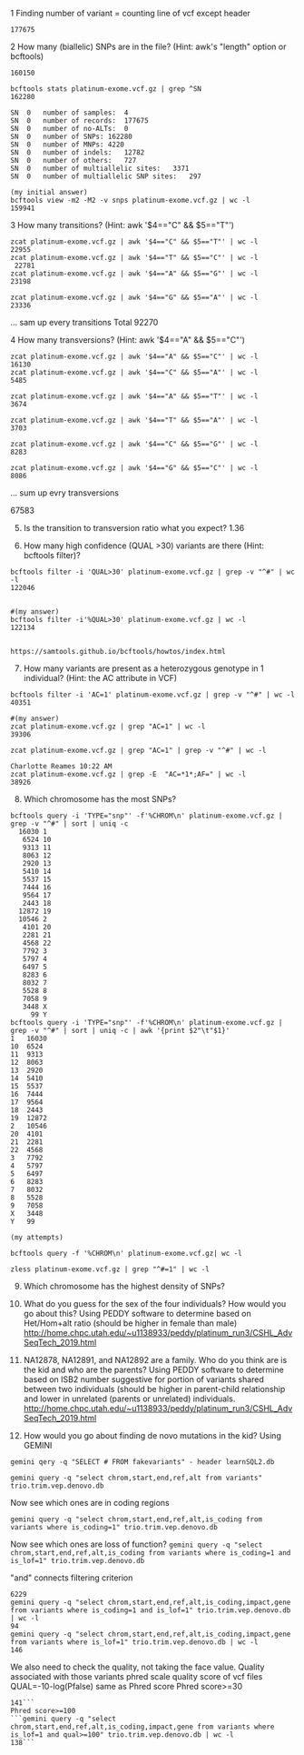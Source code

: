 1 Finding number of variant = counting line of vcf except header
```zless platinum-exome.vcf.gz | grep -v "^#" | wc -l
177675
```

2 How many (biallelic) SNPs are in the file? (Hint: awk's "length" option or bcftools)
```bcftools filter -i 'TYPE="snp"' platinum-exome.vcf.gz | grep -v "^#" | wc -l
160150

bcftools stats platinum-exome.vcf.gz | grep ^SN
162280

SN	0	number of samples:	4
SN	0	number of records:	177675
SN	0	number of no-ALTs:	0
SN	0	number of SNPs:	162280
SN	0	number of MNPs:	4220
SN	0	number of indels:	12782
SN	0	number of others:	727
SN	0	number of multiallelic sites:	3371
SN	0	number of multiallelic SNP sites:	297

(my initial answer)
bcftools view -m2 -M2 -v snps platinum-exome.vcf.gz | wc -l 
159941
```
3 How many transitions? (Hint: awk '$4=="C" && $5=="T"')
```
zcat platinum-exome.vcf.gz | awk '$4=="C" && $5=="T"' | wc -l
22955
zcat platinum-exome.vcf.gz | awk '$4=="T" && $5=="C"' | wc -l
 22781
zcat platinum-exome.vcf.gz | awk '$4=="A" && $5=="G"' | wc -l
23198

zcat platinum-exome.vcf.gz | awk '$4=="G" && $5=="A"' | wc -l
23336
```
 ... sam up every transitions
 Total 92270

4 How many transversions? (Hint: awk '$4=="A" && $5=="C"')
```
zcat platinum-exome.vcf.gz | awk '$4=="A" && $5=="C"' | wc -l
16130
zcat platinum-exome.vcf.gz | awk '$4=="C" && $5=="A"' | wc -l
5485

zcat platinum-exome.vcf.gz | awk '$4=="A" && $5=="T"' | wc -l
3674

zcat platinum-exome.vcf.gz | awk '$4=="T" && $5=="A"' | wc -l
3703

zcat platinum-exome.vcf.gz | awk '$4=="C" && $5=="G"' | wc -l
8283

zcat platinum-exome.vcf.gz | awk '$4=="G" && $5=="C"' | wc -l
8086
```
... sum up evry transversions

67583

5. Is the transition to transversion ratio what you expect?
1.36

6. How many high confidence (QUAL >30) variants are there (Hint: bcftools filter)?
```
bcftools filter -i 'QUAL>30' platinum-exome.vcf.gz | grep -v "^#" | wc -l
122046


#(my answer)
bcftools filter -i'%QUAL>30' platinum-exome.vcf.gz | wc -l
122134


https://samtools.github.io/bcftools/howtos/index.html
```
7. How many variants are present as a heterozygous genotype in 1 individual? (Hint: the AC attribute in VCF)
```
bcftools filter -i 'AC=1' platinum-exome.vcf.gz | grep -v "^#" | wc -l
40351

#(my answer)
zcat platinum-exome.vcf.gz | grep "AC=1" | wc -l
39306

zcat platinum-exome.vcf.gz | grep "AC=1" | grep -v "^#" | wc -l

Charlotte Reames 10:22 AM
zcat platinum-exome.vcf.gz | grep -E  "AC=*1*;AF=" | wc -l
38926
```
8. Which chromosome has the most SNPs?
```
bcftools query -i 'TYPE="snp"' -f'%CHROM\n' platinum-exome.vcf.gz | grep -v "^#" | sort | uniq -c 
  16030 1
   6524 10
   9313 11
   8063 12
   2920 13
   5410 14
   5537 15
   7444 16
   9564 17
   2443 18
  12872 19
  10546 2
   4101 20
   2281 21
   4568 22
   7792 3
   5797 4
   6497 5
   8283 6
   8032 7
   5528 8
   7058 9
   3448 X
     99 Y
bcftools query -i 'TYPE="snp"' -f'%CHROM\n' platinum-exome.vcf.gz | grep -v "^#" | sort | uniq -c | awk '{print $2"\t"$1}'
1	16030
10	6524
11	9313
12	8063
13	2920
14	5410
15	5537
16	7444
17	9564
18	2443
19	12872
2	10546
20	4101
21	2281
22	4568
3	7792
4	5797
5	6497
6	8283
7	8032
8	5528
9	7058
X	3448
Y	99

(my attempts)

bcftools query -f '%CHROM\n' platinum-exome.vcf.gz| wc -l

zless platinum-exome.vcf.gz | grep "^#=1" | wc -l
```

9. Which chromosome has the highest density of SNPs?



10. What do you guess for the sex of the four individuals? How would you go about this?
Using PEDDY software to determine based on Het/Hom+alt ratio (should be higher in female than male)
http://home.chpc.utah.edu/~u1138933/peddy/platinum_run3/CSHL_AdvSeqTech_2019.html

11. NA12878, NA12891, and NA12892 are a family. Who do you think are is the kid and who are the parents?
Using PEDDY software to determine based on ISB2 number suggestive for portion of variants shared between two individuals (should be higher in parent-child relationship and lower in unrelated (parents or unrelated) individuals.
http://home.chpc.utah.edu/~u1138933/peddy/platinum_run3/CSHL_AdvSeqTech_2019.html
12. How would you go about finding de novo mutations in the kid?
Using GEMINI

```
gemini qery -q "SELECT # FROM fakevariants" - header learnSQL2.db

gemini query -q "select chrom,start,end,ref,alt from variants" trio.trim.vep.denovo.db
```
Now see which ones are in coding regions
```
gemini query -q "select chrom,start,end,ref,alt,is_coding from variants where is_coding=1" trio.trim.vep.denovo.db
```
Now see which ones are loss of function?
```gemini query -q "select chrom,start,end,ref,alt,is_coding from variants where is_coding=1 and is_lof=1" trio.trim.vep.denovo.db```

"and" connects filtering criterion
```gemini query -q "select chrom,start,end,ref,alt,is_coding from variants where is_coding=1" trio.trim.vep.denovo.db | wc -l
6229
gemini query -q "select chrom,start,end,ref,alt,is_coding,impact,gene from variants where is_coding=1 and is_lof=1" trio.trim.vep.denovo.db | wc -l
94
gemini query -q "select chrom,start,end,ref,alt,is_coding,impact,gene from variants where is_lof=1" trio.trim.vep.denovo.db | wc -l
146
```
We also need to check the quality, not taking the face value.
Quality associated with those variants phred scale
quality score of vcf files QUAL=-10-log(Pfalse) same as Phred score
Phred score>=30
```gemini query -q "select chrom,start,end,ref,alt,is_coding,impact,gene from variants where is_lof=1 and qual>=30" trio.trim.vep.denovo.db | wc -l
141```
Phred score>=100
```gemini query -q "select chrom,start,end,ref,alt,is_coding,impact,gene from variants where is_lof=1 and qual>=100" trio.trim.vep.denovo.db | wc -l
138```

